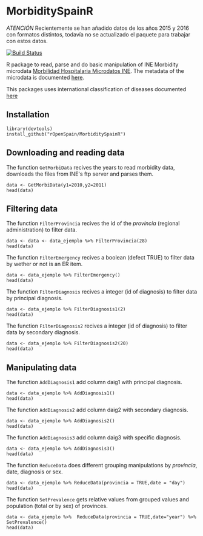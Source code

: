 # MorbiditySpainR

*ATENCIÓN* Recientemente se han añadido datos de los años 2015 y 2016 con formatos distintos, todavía no se actualizado el paquete para trabajar con estos datos.

[![Build Status](https://api.travis-ci.org/rOpenSpain/MorbiditySpainR.svg?branch=master)](https://travis-ci.org/rOpenSpain/MorbiditySpainR)

R package to read, parse and do basic manipulation of INE Morbidity microdata [Morbilidad Hospitalaria Microdatos INE](http://www.ine.es/dyngs/INEbase/es/operacion.htm?c=Estadistica_C&cid=1254736176778&menu=resultados&secc=1254736195291&idp=1254735573175). 
The metadata of the microdata is documented [here](http://www.ine.es/dyngs/INEbase/es/operacion.htm?c=Estadistica_C&cid=1254736176778&menu=resultados&secc=1254736195291&idp=1254735573175).

This packages uses international classification of diseases documented [here](https://eciemaps.msssi.gob.es/ecieMaps/browser/index_9_mc.html)

## Installation

```
library(devtools)
install_github("rOpenSpain/MorbiditySpainR")
```

## Downloading and reading data

The function `GetMorbiData` recives the years to read morbidity data, downloads the files from INE's ftp server and parses them.


```
data <- GetMorbiData(y1=2010,y2=2011)
head(data)
``` 

## Filtering data

The function `FilterProvincia` recives the id of the _provincia_ (regional administration) to filter data.


```
data <- data <- data_ejemplo %>% FilterProvincia(28)
head(data)
``` 

The function `FilterEmergency` recives a boolean (defect TRUE) to filter data by wether or not is  an ER item.

```
data <- data_ejemplo %>% FilterEmergency()
head(data)
``` 

The function `FilterDiagnosis` recives a integer (id of diagnosis) to filter data by principal diagnosis.

```
data <- data_ejemplo %>% FilterDiagnosis1(2)
head(data)
``` 

The function `FilterDiagnosis2` recives a integer (id of diagnosis) to filter data by secondary diagnosis.

```
data <- data_ejemplo %>% FilterDiagnosis2(20)
head(data)
``` 

## Manipulating data

The function `AddDiagnosis1` add column daig1 with principal diagnosis.

```
data <- data_ejemplo %>% AddDiagnosis1()
head(data)
``` 

The function `AddDiagnosis2` add column daig2 with secondary diagnosis.

```
data <- data_ejemplo %>% AddDiagnosis2()
head(data)
``` 

The function `AddDiagnosis3` add column daig3 with specific diagnosis.

```
data <- data_ejemplo %>% AddDiagnosis3()
head(data)
``` 

The function `ReduceData` does different grouping manipulations by _provincia_, date, diagnosis or sex.

```
data <- data_ejemplo %>% ReduceData(provincia = TRUE,date = "day")
head(data)
```

The function `SetPrevalence` gets relative values from grouped values and population (total or by sex) of provinces.

```
data <- data_ejemplo %>%  ReduceData(provincia = TRUE,date="year") %>% SetPrevalence()
head(data)
```

